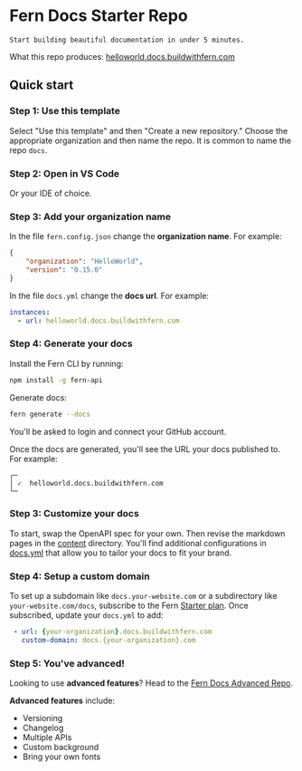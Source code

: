 # Fern Docs Starter Repo

```text
Start building beautiful documentation in under 5 minutes.
```

What this repo produces: [helloworld.docs.buildwithfern.com](https://helloworld.docs.buildwithfern.com)

## Quick start 

### Step 1: Use this template

Select "Use this template" and then "Create a new repository." Choose the appropriate organization and then name the repo. It is common to name the repo `docs`.

### Step 2: Open in VS Code

Or your IDE of choice.

### Step 3: Add your organization name

In the file `fern.config.json` change the **organization name**. For example:

```json
{
    "organization": "HelloWorld",
    "version": "0.15.0"
}
```

In the file `docs.yml` change the **docs url**. For example:

```yml
instances:
  - url: helloworld.docs.buildwithfern.com
```

### Step 4: Generate your docs

Install the Fern CLI by running:

```bash
npm install -g fern-api
```

Generate docs:

```bash
fern generate --docs
```

You'll be asked to login and connect your GitHub account.


Once the docs are generated, you'll see the URL your docs published to. For example:

```text
┌─
│ ✓  helloworld.docs.buildwithfern.com
└─
```

### Step 3: Customize your docs 

To start, swap the OpenAPI spec for your own. Then revise the markdown pages in the [content](fern/docs/content/) directory. You'll find additional configurations in [docs.yml](fern/docs.yml) that allow you to tailor your docs to fit your brand.

### Step 4: Setup a custom domain 

To set up a subdomain like `docs.your-website.com` or a subdirectory like `your-website.com/docs`, subscribe to the Fern [Starter plan](https://buildwithfern.com/pricing). Once subscribed, update your `docs.yml` to add:

``` yaml
 - url: {your-organization}.docs.buildwithfern.com
   custom-domain: docs.{your-organization}.com
```

### Step 5: You've advanced!
Looking to use **advanced features**? Head to the [Fern Docs Advanced Repo](https://github.com/fern-api/docs-advanced).

**Advanced features** include:
- Versioning 
- Changelog
- Multiple APIs
- Custom background
- Bring your own fonts
